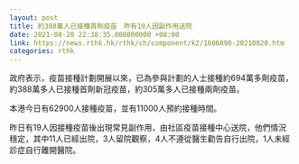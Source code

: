 ```yaml
---
layout: post
title: 約388萬人已接種首劑疫苗　昨有19人因副作用送院
date: 2021-08-20 22:38:35.000000000 +08:00
link: https://news.rthk.hk/rthk/ch/component/k2/1606890-20210820.htm
categories: rthk
---
```


政府表示，疫苗接種計劃開展以來，已為參與計劃的人士接種約694萬多劑疫苗，約388萬多人已接種首劑新冠疫苗，約305萬多人已接種兩劑疫苗。

本港今日有62900人接種疫苗，並有11000人預約接種時間。

昨日有19人因接種疫苗後出現常見副作用，由社區疫苗接種中心送院，他們情況穩定，其中11人已經出院，3人留院觀察，4人不遵從醫生勸告自行出院，1人未經診症自行離開醫院。
